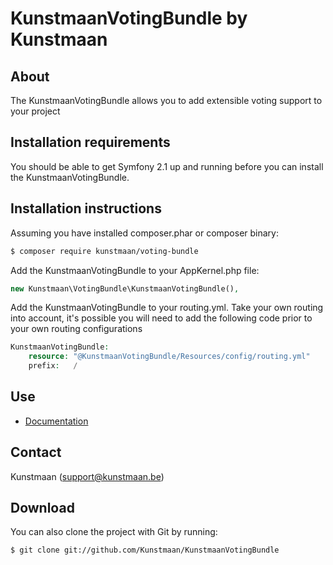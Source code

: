 KunstmaanVotingBundle by Kunstmaan
=================================

About
-----
The KunstmaanVotingBundle allows you to add extensible voting support to your project

Installation requirements
-------------------------
You should be able to get Symfony 2.1 up and running before you can install the KunstmaanVotingBundle.

Installation instructions
-------------------------
Assuming you have installed composer.phar or composer binary:

``` bash
$ composer require kunstmaan/voting-bundle
```

Add the KunstmaanVotingBundle to your AppKernel.php file:

```PHP
new Kunstmaan\VotingBundle\KunstmaanVotingBundle(),
```

Add the KunstmaanVotingBundle to your routing.yml. Take your own routing into account, it's possible you will need to add the following code prior to your own routing configurations

```PHP
KunstmaanVotingBundle:
    resource: "@KunstmaanVotingBundle/Resources/config/routing.yml"
    prefix:   /
```

Use
---

* [Documentation](https://github.com/Kunstmaan/KunstmaanVotingBundle/blob/master/Resources/doc/index.md)

Contact
-------
Kunstmaan (support@kunstmaan.be)

Download
--------
You can also clone the project with Git by running:

```
$ git clone git://github.com/Kunstmaan/KunstmaanVotingBundle
```
